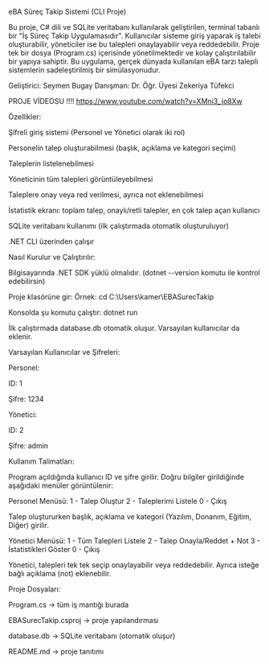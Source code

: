 eBA Süreç Takip Sistemi (CLI Proje)

Bu proje, C# dili ve SQLite veritabanı kullanılarak geliştirilen, terminal tabanlı bir "İş Süreç Takip Uygulamasıdır". Kullanıcılar sisteme giriş yaparak iş talebi oluşturabilir, yöneticiler ise bu talepleri onaylayabilir veya reddedebilir. Proje tek bir dosya (Program.cs) içerisinde yönetilmektedir ve kolay çalıştırılabilir bir yapıya sahiptir. Bu uygulama, gerçek dünyada kullanılan eBA tarzı talepli sistemlerin sadeleştirilmiş bir simülasyonudur.

Geliştirici: Seymen Bugay
Danışman: Dr. Öğr. Üyesi Zekeriya Tüfekci





PROJE VİDEOSU !!!!
https://www.youtube.com/watch?v=XMni3_jo8Xw




Özellikler:

Şifreli giriş sistemi (Personel ve Yönetici olarak iki rol)

Personelin talep oluşturabilmesi (başlık, açıklama ve kategori seçimi)

Taleplerin listelenebilmesi

Yöneticinin tüm talepleri görüntüleyebilmesi

Taleplere onay veya red verilmesi, ayrıca not eklenebilmesi

İstatistik ekranı: toplam talep, onaylı/retli talepler, en çok talep açan kullanıcı

SQLite veritabanı kullanımı (ilk çalıştırmada otomatik oluşturuluyor)

.NET CLI üzerinden çalışır

Nasıl Kurulur ve Çalıştırılır:

Bilgisayarında .NET SDK yüklü olmalıdır. (dotnet --version komutu ile kontrol edebilirsin)

Proje klasörüne gir:
Örnek: cd C:\Users\kamer\EBASurecTakip

Konsolda şu komutu çalıştır:
dotnet run

İlk çalıştırmada database.db otomatik oluşur. Varsayılan kullanıcılar da eklenir.

Varsayılan Kullanıcılar ve Şifreleri:

Personel:

ID: 1

Şifre: 1234

Yönetici:

ID: 2

Şifre: admin

Kullanım Talimatları:

Program açıldığında kullanıcı ID ve şifre girilir.
Doğru bilgiler girildiğinde aşağıdaki menüler görüntülenir:

Personel Menüsü:
1 - Talep Oluştur
2 - Taleplerimi Listele
0 - Çıkış

Talep oluştururken başlık, açıklama ve kategori (Yazılım, Donanım, Eğitim, Diğer) girilir.

Yönetici Menüsü:
1 - Tüm Talepleri Listele
2 - Talep Onayla/Reddet + Not
3 - İstatistikleri Göster
0 - Çıkış

Yönetici, talepleri tek tek seçip onaylayabilir veya reddedebilir. Ayrıca isteğe bağlı açıklama (not) eklenebilir.

Proje Dosyaları:

Program.cs → tüm iş mantığı burada

EBASurecTakip.csproj → proje yapılandırması

database.db → SQLite veritabanı (otomatik oluşur)

README.md → proje tanıtımı


